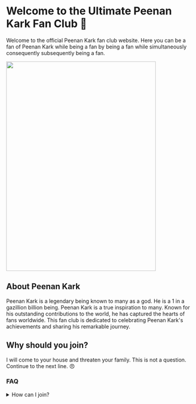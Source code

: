 # Welcome to the Ultimate Peenan Kark Fan Club 🌟
Welcome to the official Peenan Kark fan club website. Here you can be a fan of Peenan Kark while being a fan by being a fan while simultaneously consequently subsequently being a fan.

<img src="https://github.com/LordBitwik/Peenan-Kark/assets/79286455/3d9111f2-d11b-401e-bfab-12913eb9d3e7" width="400" height="560">

## About Peenan Kark
Peenan Kark is a legendary being known to many as a god. He is a 1 in a gazillion billion being. Peenan Kark is a true inspiration to many. Known for his outstanding contributions to the world, he has captured the hearts of fans worldwide. This fan club is dedicated to celebrating Peenan Kark's achievements and sharing his remarkable journey.

## Why should you join?
I will come to your house and threaten your family. This is not a question. Continue to the next line. 😠

### FAQ
<details>
<summary>How can I join?</summary>  
  
  Membership to the Peenan Kark Fan club is highly sought after and very exclusive. As such, membeship starts at $4000 per month.</summary>
</details>
